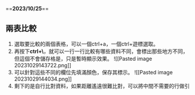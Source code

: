 ==**2023/10/25**==

## 兩表比較
1. 選取要比較的兩個表格，可以一個ctrl+a，一個ctrl+遊標選取。
2. 再按下**ctrl+\\**，就可以一行一行比較有哪些資料不同，會標出那些地方不同，但這個不會儲存格是，只是暫時顯示效果。
	![[Pasted image 20231029143722.png]]
3. 可以針對這些不同的欄位先填滿顏色，保存其標示。
	![[Pasted image 20231029144034.png]]
4. 剩下的是自行比對資料，如果距離遙遠很難比對，可以將中間不需要的行做引